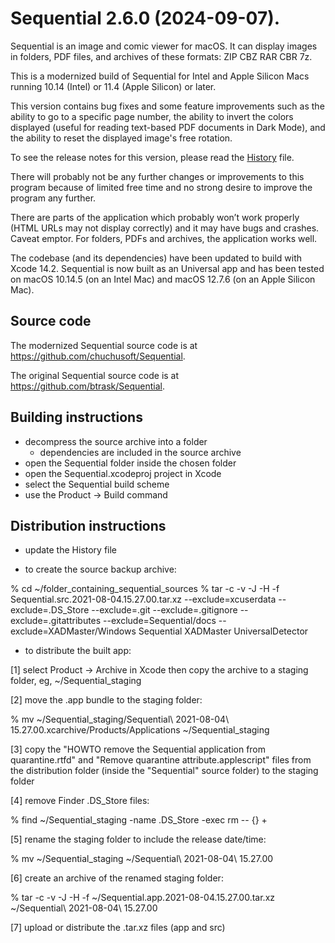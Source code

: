 # Sequential 2.6.0 (2024-09-07).

Sequential is an image and comic viewer for macOS. It can display images
in folders, PDF files, and archives of these formats: ZIP CBZ RAR CBR 7z.

This is a modernized build of Sequential for Intel and Apple Silicon Macs
running 10.14 (Intel) or 11.4 (Apple Silicon) or later.

This version contains bug fixes and some feature improvements such as the
ability to go to a specific page number, the ability to invert the
colors displayed (useful for reading text-based PDF documents in Dark
Mode), and the ability to reset the displayed image's free rotation.

To see the release notes for this version, please read the
[History](History.txt) file.

There will probably not be any further changes or improvements to this
program because of limited free time and no strong desire to improve the
program any further.

There are parts of the application which probably won’t work properly
(HTML URLs may not display correctly) and it may have bugs and crashes.
Caveat emptor. For folders, PDFs and archives, the application works well.

The codebase (and its dependencies) have been updated to build with Xcode
14.2. Sequential is now built as an Universal app and has been tested on
macOS 10.14.5 (on an Intel Mac) and macOS 12.7.6 (on an Apple Silicon Mac).




## Source code

The modernized Sequential source code is at <https://github.com/chuchusoft/Sequential>.

The original Sequential source code is at <https://github.com/btrask/Sequential>.





## Building instructions

- decompress the source archive into a folder
  - dependencies are included in the source archive
- open the Sequential folder inside the chosen folder
- open the Sequential.xcodeproj project in Xcode
- select the Sequential build scheme
- use the Product -> Build command





## Distribution instructions

- update the History file

- to create the source backup archive:

% cd ~/folder_containing_sequential_sources
% tar -c -v -J -H -f Sequential.src.2021-08-04.15.27.00.tar.xz --exclude=xcuserdata --exclude=.DS_Store --exclude=.git  --exclude=.gitignore --exclude=.gitattributes --exclude=Sequential/docs --exclude=XADMaster/Windows Sequential XADMaster UniversalDetector

- to distribute the built app:

[1] select Product -> Archive in Xcode then copy the archive to a staging folder, eg,
    ~/Sequential_staging

[2] move the .app bundle to the staging folder:

% mv ~/Sequential_staging/Sequential\ 2021-08-04\ 15.27.00.xcarchive/Products/Applications ~/Sequential_staging

[3] copy the "HOWTO remove the Sequential application from quarantine.rtfd" and
    "Remove quarantine attribute.applescript" files from the distribution folder
    (inside the "Sequential" source folder) to the staging folder

[4] remove Finder .DS_Store files:

% find ~/Sequential_staging -name .DS_Store -exec rm -- {} +

[5] rename the staging folder to include the release date/time:

% mv ~/Sequential_staging ~/Sequential\ 2021-08-04\ 15.27.00

[6] create an archive of the renamed staging folder:

% tar -c -v -J -H -f ~/Sequential.app.2021-08-04.15.27.00.tar.xz ~/Sequential\ 2021-08-04\ 15.27.00
 
[7] upload or distribute the .tar.xz files (app and src)
